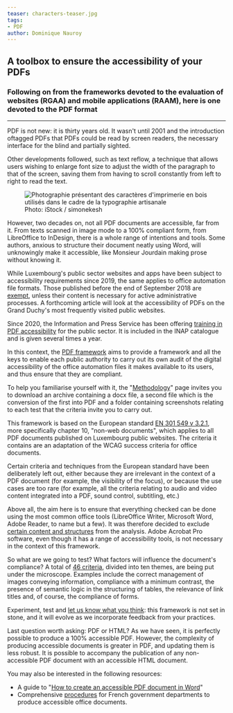 ```yaml
---
teaser: characters-teaser.jpg
tags:
- PDF
author: Dominique Nauroy
---
```

<h2>A toolbox to ensure the accessibility of your PDFs</h2>
<h3>Following on from the frameworks devoted to the evaluation of websites (RGAA) and mobile applications (RAAM), here is one devoted to the PDF format</h3>
<hr>
<div class="intro">
    <p>PDF is not new: it is thirty years old. It wasn't until 2001 and the introduction of<span lang="en">tagged PDF</span>s that PDFs could be read by screen readers, the necessary interface for the blind and partially sighted.</p>
</div>
<p>Other developments followed, such as text reflow, a technique that allows users wishing to enlarge font size to adjust the width of the paragraph to that of the screen, saving them from having to scroll constantly from left to right to read the text.</p>
<figure role="group" aria-label="Photo: iStock / simonekesh" class="pic">
    <img src="../../../../content/fr/news/img/characters.jpg" alt="Photographie présentant des caractères d'imprimerie en bois utilisés dans le cadre de la typographie artisanale">
    <figcaption>Photo: iStock / simonekesh</figcaption>
</figure>
<p>However, two decades on, not all PDF documents are accessible, far from it. From texts scanned in image mode to a 100% compliant form, from LibreOffice to InDesign, there is a whole range of intentions and tools. Some authors, anxious to structure their document neatly using Word, will unknowingly make it accessible, like Monsieur Jourdain making prose without knowing it.</p>
<p>While Luxembourg's public sector websites and apps have been subject to accessibility requirements since 2019, the same applies to office automation file formats. Those published before the end of September 2018 are <a href="https://legilux.public.lu/eli/etat/leg/loi/2019/05/28/a373/jo">exempt</a>, unless their content is necessary for active administrative processes. A forthcoming article will look at the accessibility of PDFs on the Grand Duchy's most frequently visited public websites.</p>
<p>Since 2020, the Information and Press Service has been offering <a href="https://fonction-publique.public.lu/fr/formation-developpement/catalogue-formations/secteur-etatique/04organisat/04-6-egalch/et_04-6-3-31.html">training in PDF accessibility</a> for the public sector. It is included in the INAP catalogue and is given several times a year.</p>
<p>In this context, the <a href="../rapdf1/index.html">PDF framework</a> aims to provide a framework and all the keys to enable each public authority to carry out its own audit of the digital accessibility of the office automation files it makes available to its users, and thus ensure that they are compliant.</p>
<p>To help you familiarise yourself with it, the "<a href="../rapdf1/methodologie.html">Methodology</a>" page invites you to download an archive containing a docx file, a second file which is the conversion of the first into PDF and a folder containing screenshots relating to each test that the criteria invite you to carry out.</p>
<p>This framework is based on the European standard <a href="https://www.etsi.org/deliver/etsi_en/301500_301599/301549/03.02.01_60/en_301549v030201p.pdf">EN 301 549 v 3.2.1</a>, more specifically chapter 10, "non-web documents", which applies to all PDF documents published on Luxembourg public websites. The criteria it contains are an adaptation of the WCAG success criteria for office documents.</p>
<p>Certain criteria and techniques from the European standard have been deliberately left out, either because they are irrelevant in the context of a PDF document (for example, the visibility of the focus), or because the use cases are too rare (for example, all the criteria relating to audio and video content integrated into a PDF, sound control, subtitling, etc.)</p>
<p>Above all, the aim here is to ensure that everything checked can be done using the most common office tools (LibreOffice Writer, Microsoft Word, Adobe Reader, to name but a few). It was therefore decided to exclude <a href="../rapdf1/referentiel-technique.html#type-de-contenus-non-conformes">certain content and structures</a> from the analysis. Adobe Acrobat Pro software, even though it has a range of accessibility tools, is not necessary in the context of this framework.</p>
<p>So what are we going to test? What factors will influence the document's compliance? A total of <a href="../rapdf1/referentiel-technique.html#topic-1">46 criteria</a>, divided into ten themes, are being put under the microscope. Examples include the correct management of images conveying information, compliance with a minimum contrast, the presence of semantic logic in the structuring of tables, the relevance of link titles and, of course, the compliance of forms.</p>
<p>Experiment, test and <a href="../contact.html">let us know what you think</a>: this framework is not set in stone, and it will evolve as we incorporate feedback from your practices.</p>
<p>Last question worth asking: PDF or HTML? As we have seen, it is perfectly possible to produce a 100% accessible PDF. However, the complexity of producing accessible documents is greater in PDF, and updating them is less robust. It is possible to accompany the publication of any non-accessible PDF document with an accessible HTML document.</p>
<p>You may also be interested in the following resources:</p>
<ul>
<li>A guide to "<a href="https://pointdevuesurlaville.org/creer-un-document-accessible-avec-word/">How to create an accessible PDF document in Word</a>"</li>
<li>Comprehensive <a href="https://disic.github.io/guides-documents_bureautiques_accessibles/html/">procedures</a> for French government departments to produce accessible office documents.</li>
</ul>